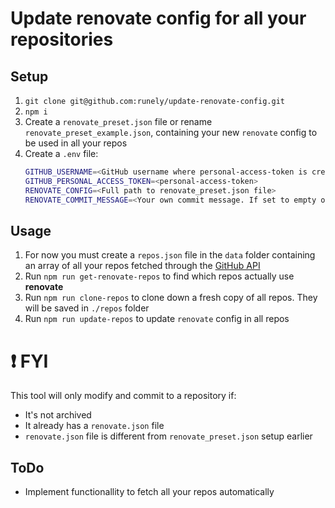 # Update renovate config for all your repositories

## Setup

1. `git clone git@github.com:runely/update-renovate-config.git`
1. `npm i`
1. Create a `renovate_preset.json` file or rename `renovate_preset_example.json`, containing your new `renovate` config to be used in all your repos
1. Create a `.env` file:
    ```bash
    GITHUB_USERNAME=<GitHub username where personal-access-token is created>
    GITHUB_PERSONAL_ACCESS_TOKEN=<personal-access-token>
    RENOVATE_CONFIG=<Full path to renovate_preset.json file>
    RENOVATE_COMMIT_MESSAGE=<Your own commit message. If set to empty or removed, a default will be used>
    ```

## Usage

1. For now you must create a `repos.json` file in the `data` folder containing an array of all your repos fetched through the [GitHub API](https://docs.github.com/en/rest/guides/getting-started-with-the-rest-api#repositories)
1. Run `npm run get-renovate-repos` to find which repos actually use **renovate**
1. Run `npm run clone-repos` to clone down a fresh copy of all repos. They will be saved in `./repos` folder
1. Run `npm run update-repos` to update `renovate` config in all repos

# :exclamation: FYI

This tool will only modify and commit to a repository if:
- It's not archived
- It already has a `renovate.json` file
- `renovate.json` file is different from `renovate_preset.json` setup earlier

## ToDo

- Implement functionallity to fetch all your repos automatically

